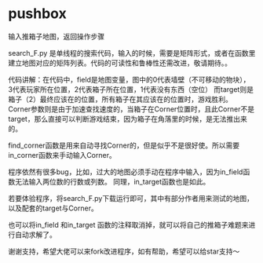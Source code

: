 # pushbox
输入推箱子地图，返回操作步骤


search_F.py 是单线程的搜索代码，输入的时候，需要是矩阵形式，或者在函数里建立地图对应的矩阵列表。代码的可读性和鲁棒性还需改进，敬请期待。。

代码讲解：在代码中，field是地图变量，图中的0代表墙壁（不可移动的物块）， 3代表玩家所在位置，2代表箱子所在位置，1代表没有东西（空位）
而target则是箱子（2）最终应该在的位置，所有箱子在其应该在的位置时，游戏胜利。
Corner参数则是由于加速查找速度的，当箱子在Corner位置时，且此Corner不是target，那么直接可以判断游戏结束，因为箱子在角落里的时候，是无法推出来的。

find_corner函数是用来自动寻找Corner的，但是似乎不是很好使。所以需要in_corner函数来手动输入Corner。

程序依然有很多bug，比如，过大的地图必须手动在程序中输入，因为in_field函数无法输入两位数的行数或列数。
同理，in_target函数也是如此。

若要体验程序，将search_F.py下载运行即可，其中有部分作者用来测试的地图，以及配套的target与Corner。

也可以将in_field 和in_target 函数的注释取消掉，就可以将自己的推箱子难题来进行自动求解了。

谢谢支持，希望大佬可以来fork改进程序，如有帮助，希望可以给star支持～
